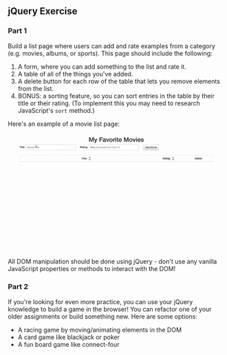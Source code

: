 ## jQuery Exercise

### Part 1

Build a list page where users can add and rate examples from a category (e.g. movies, albums, or sports). This page should include the following:

1. A form, where you can add something to the list and rate it.
2. A table of all of the things you've added.
3. A delete button for each row of the table that lets you remove elements from the list.
4. BONUS: a sorting feature, so you can sort entries in the table by their title or their rating. (To implement this you may need to research JavaScript's `sort` method.)

Here's an example of a movie list page:

![movie list page built using jquery](../images/favorite_things.gif)

All DOM manipulation should be done using jQuery - don't use any vanilla JavaScript properties or methods to interact with the DOM!

### Part 2

If you're looking for even more practice, you can use your jQuery knowledge to build a game in the browser! You can refactor one of your older assignments or build something new. Here are some options:

- A racing game by moving/animating elements in the DOM
- A card game like blackjack or poker
- A fun board game like connect-four  